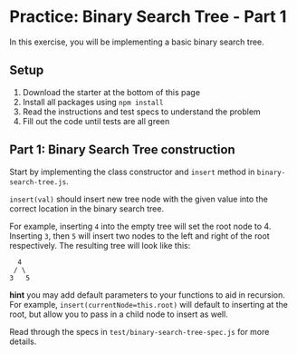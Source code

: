 # Practice: Binary Search Tree - Part 1

In this exercise, you will be implementing a basic binary search tree.

## Setup

1. Download the starter at the bottom of this page
2. Install all packages using `npm install`
3. Read the instructions and test specs to understand the problem
4. Fill out the code until tests are all green

## Part 1: Binary Search Tree construction

Start by implementing the class constructor and `insert` method in
`binary-search-tree.js`.

`insert(val)` should insert new tree node with the given value into the
correct location in the binary search tree.

For example, inserting `4` into the empty tree will set the root node to 4.
Inserting `3`, then `5` will insert two nodes to the left and right of the
root respectively. The resulting tree will look like this:

```plaintext
  4
 / \
3   5
```

**hint** you may add default parameters to your functions to aid in recursion.
For example, `insert(currentNode=this.root)` will default to inserting at the
root, but allow you to pass in a child node to insert as well.

Read through the specs in `test/binary-search-tree-spec.js` for more details.
